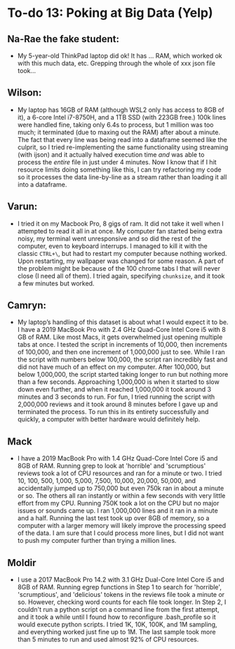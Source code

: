 # To-do 13: Poking at Big Data (Yelp)

## Na-Rae the fake student:
- My 5-year-old ThinkPad laptop did ok! It has ... RAM, which worked ok with this much data, etc. Grepping through the whole of xxx json file took...

## Wilson:
- My laptop has 16GB of RAM (although WSL2 only has access to 8GB of it), a 6-core Intel i7-8750H, and a 1TB SSD (with 223GB free.) 100k lines were handled fine, taking only 6.4s to process, but 1 million was too much; it terminated (due to maxing out the RAM) after about a minute. The fact that every line was being read into a dataframe seemed like the culprit, so I tried re-implementing the same functionality using streaming (with ijson) and it actually halved execution time *and* was able to process the *entire* file in just under 4 minutes. Now I know that if I hit resource limits doing something like this, I can try refactoring my code so it processes the data line-by-line as a stream rather than loading it all into a dataframe.

## Varun:
- I tried it on my Macbook Pro, 8 gigs of ram. It did not take it well when I attempted to read it all in at once. My computer fan started being extra noisy, my terminal went unresponsive and so did the rest of the computer, even to keyboard interrups. I managed to kill it with the classic `CTRL+\`, but had to restart my computer because nothing worked. Upon restarting, my wallpaper was changed for some reason. A part of the problem might be because of the 100 chrome tabs I that will never close (I need all of them). I tried again, specifying `chunksize`, and it took a few minutes but worked.

## Camryn:
- My laptop’s handling of this dataset is about what I would expect it to be. I have a 2019 MacBook Pro with 2.4 GHz Quad-Core Intel Core i5 with 8 GB of RAM. Like most Macs, it gets overwhelmed just opening multiple tabs at once. I tested the script in increments of 10,000, then increments of 100,000, and then one increment of 1,000,000 just to see. While I ran the script with numbers below 100,000, the script ran incredibly fast and did not have much of an effect on my computer. After 100,000, but below 1,000,000, the script started taking longer to run but nothing more than a few seconds. Approaching 1,000,000 is when it started to slow down even further, and when it reached 1,000,000 it took around 3 minutes and 3 seconds to run. For fun, I tried running the script with 2,000,000 reviews and it took around 8 minutes before I gave up and terminated the process.  To run this in its entirety successfully and quickly, a computer with better hardware would definitely help.

## Mack
- I have a 2019 MacBook Pro with 1.4 GHz Quad-Core Intel Core i5 and 8GB of RAM. Running grep to look at 'horrible' and 'scrumptious' reviews took a lot of CPU resources and ran for a minute or two. I tried 10, 100, 500, 1,000, 5,000, 7,500, 10,000, 20,000, 50,000, and accidentally jumped up to 750,000 but even 750k ran in about a minute or so. The others all ran instantly or within a few seconds with very little effort from my CPU. Running 750K took a lot on the CPU but no major issues or sounds came up. I ran 1,000,000 lines and it ran in a minute and a half. Running the last test took up over 8GB of memory, so a computer with a larger memory will likely improve the processing speed of the data. I am sure that I could process more lines, but I did not want to push my computer further than trying a million lines.

## Moldir
- I use a 2017 MacBook Pro 14.2 with 3.1 GHz Dual-Core Intel Core i5 and 8GB of RAM. Running egrep functions in Step 1 to search for 'horrible', 'scrumptious', and 'delicious' tokens in the reviews file took a minute or so. However, checking word counts for each file took longer. In Step 2, I couldn't run a python script on a command line from the first attempt, and it took a while until I found how to reconfigure .bash_profile so it would execute python scripts. I tried 1K, 10K, 100K, and 1M sampling, and everything worked just fine up to 1M. The last sample took more than 5 minutes to run and used almost 92% of CPU resources. 
